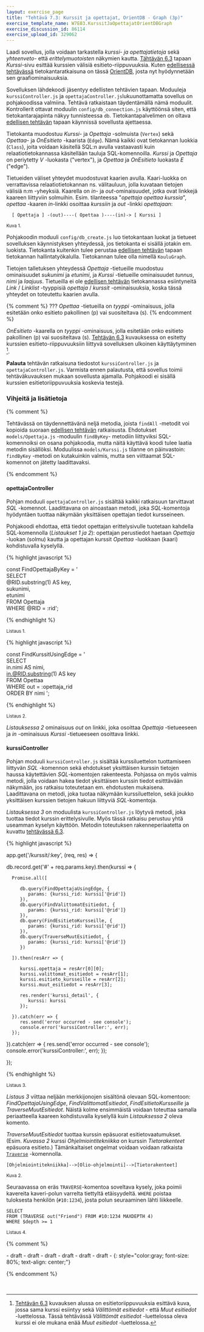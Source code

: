 ```yaml
---
layout: exercise_page
title: "Tehtävä 7.3: Kurssit ja opettajat, OrientDB - Graph (3p)"
exercise_template_name: W7E03.KurssitJaOpettajatOrientDBGraph
exercise_discussion_id: 86114
exercise_upload_id: 329062
---
```


Laadi sovellus, jolla voidaan tarkastella *kurssi- ja opettajatietoja* sekä *yhteenveto-* että *erittelymuotoisten* näkymien kautta. [Tähtävän 6.3](../../osa6/tehtava63) tapaan  *Kurssi*-sivu esittää kurssien välisiä esitieto-riippuvuuksia. Kuten [edellisessä tehtävässä](../tehtava72) tietokantaratkaisuna on tässä [OrientDB][OrientDB], josta nyt hyödynnetään sen graafiominaisuuksia.

[OrientDB]: http://orientdb.com

Sovelluksen lähdekoodi jäsentyy edellisten tehtävien tapaan. Moduuleja `kurssiController.js` ja `opettajaController.js`lukuunottamatta sovellus on pohjakoodissa valmiina. Tehtävä ratkaistaan täydentämällä nämä moduulit. Kontrollerit ottavat moduulin `config/db_connection.js` käyttöönsä siten, että tietokantarajapinta näkyy tunnisteessa `db`. Tietokantapalvelimen on oltava [edellisen tehtävän](../tehtava72/#tietokantapalvelimen-käynnistäminen) tapaan käynnissä sovellusta ajettaessa.

Tietokanta muodostuu *Kurssi*- ja *Opettaja* -solmuista (`Vertex`) sekä *Opettaa*- ja *OnEsitieto* -kaarista (`Edge`). Nämä kaikki ovat tietokannan luokkia (`Class`), joita voidaan käsitellä SQL:n avulla vastaavasti kuin relaatiotietokannassa käsitellään tauluja SQL-komennoilla. *Kurssi* ja *Opettaja* on periytetty *V* -luokasta ("vertex"), ja *Opettaa* ja *OnEsitieto* luokasta *E* ("edge").

Tietueiden väliset yhteydet muodostuvat kaarien avulla. Kaari-luokka on verrattavissa relaatiotietokannan ns. välitauluun, jolla kuvataan tietojen välisiä n:m -yheyksiä. Kaarella on *in*- ja *out*-ominaisuudet, jotka ovat linkkejä kaareen liittyviin solmuihin. Esim. tilanteessa "*opettaja opettaa kurssia*", *opettaa* -kaaren *in*-linkki osoittaa *kurssiin* ja *out* -linkki *opettajaan*:

~~~~
  [ Opettaja ] -(out)----( Opettaa )----(in)-> [ Kurssi ]
~~~~
<small>Kuva 1. </small>


Pohjakoodin moduuli `config/db_create.js` luo tietokantaan luokat ja tietueet sovelluksen käynnistyksen yhteydessä, jos tietokanta ei sisällä jotakin em. luokista. Tietokanta kuitenkin tulee perustaa [edellisen tehtävän](../tehtava72/#tietokannan-perustaminen) tapaan tietokannan hallintatyökalulla. Tietokannan tulee olla nimellä `KouluGraph`. 

Tietojen talletuksen yhteydessä *Opettaja* -tietueille muodostuu ominaisuudet *sukunimi* ja *etunimi*, ja *Kurssi* -tietueille ominaisuudet *tunnus*, *nimi* ja *laajuus*. Tietueilla ei ole [edellisen tehtävän](../tehtava72) tietokannassa esiintyneitä *Link* / *Linklist* -tyyppisiä *opettaja* / *kurssit* -ominaisuuksia, koska tässä yhteydet on toteutettu kaarien avulla. 


{% comment %}
???
*Opettaa* -tietueilla on *tyyppi* -ominaisuus, jolla esitetään onko esitieto pakollinen (p) vai suositeltava (s).
{% endcomment %}


*OnEsitieto* -kaarella on *tyyppi* -ominaisuus, jolla esitetään onko esitieto pakollinen (p) vai suositeltava (s). [Tehtävän 6.3](../../osa6/tehtava63) kuvauksessa on esitetty kurssien esitieto-riippuvuuksiin liittyvä sovelluksen ulkoinen käyttäytyminen [^1].


[^1]: [Tehtävän 6.3](../../osa6/tehtava63) kuvauksen alussa on esitietoriippuvuuksia esittävä kuva, jossa sama kurssi esiintyy sekä *Välittömät esitiedot* - että *Muut esitiedot* -luettelossa. Tässä tehtävässä *Välittömät esitiedot* -luettelossa oleva kurssi ei ole mukana enää *Muut esitiedot* -luettelossa.


**Palauta** tehtävän ratkaisuna tiedostot `kurssiController.js` ja `opettajaController.js`. Varmista ennen palautusta, että sovellus toimii tehtäväkuvauksen mukaan sovellusta ajamalla. Pohjakoodi ei sisällä kurssien esitietoriippuvuuksia koskevia testejä.


### Vihjeitä ja lisätietoja

{% comment %}

Tehtävässä on täydennettävänä neljä metodia, joista `findAll` -metodit voi kopioida suoraan [edellisen tehtävän](../tehtava71) ratkaisusta. Ehdotukset `models/Opettaja.js` -moduulin `findByKey`- metodiin liittyviksi SQL-komennoiksi on osana pohjakoodia, mutta näitä käyttävä koodi tulee laatia metodin sisällöksi. Moduulissa `models/Kurssi.js` tilanne on päinvastoin: `findByKey` -metodi on kutakuinkin valmis, mutta sen viittaamat SQL-komennot on jätetty laadittavaksi.

{% endcomment %}

#### opettajaController

Pohjan moduuli `opettajaController.js` sisältää kaikki ratkaisuun tarvittavat *SQL* -komennot. Laadittavana on ainoastaan metodi, joka *SQL*-komentoja hyödyntäen tuottaa näkymään yksittäisen opettajan tiedot kursseineen.

Pohjakoodi ehdottaa, että tiedot opettajan erittelysivulle tuotetaan kahdella SQL-komennolla (*Listaukset 1 ja 2*): opettajan perustiedot haetaan *Opettaja* -luokan (solmu) kautta ja opettajan kurssit *Opettaa* -luokkaan (kaari) kohdistuvalla kyselyllä.


{% highlight javascript %}

const FindOpettajaByKey = '\
SELECT \
   @RID.substring(1) AS key, \
   sukunimi, \
   etunimi \
FROM Opettaja \
WHERE @RID = :rid';

{% endhighlight %}

<small>Listaus 1. </small>


{% highlight javascript %}

const FindKurssitUsingEdge = '\
SELECT \
  in.nimi AS nimi,    \
  in.@RID.substring(1) AS key \
FROM Opettaa \
WHERE out = :opettaja_rid \
ORDER BY nimi ';

{% endhighlight %}

<small>Listaus 2. </small>

*Listauksessa 2* ominaisuus *out* on linkki, joka osoittaa *Opettaja* -tietueeseen ja *in* -ominaisuus *Kurssi* -tietueeseen osoittava linkki. 


#### kurssiController

Pohjan moduuli `kurssiController.js` sisältää kurssiluettelon tuottamiseen liittyvän *SQL* -komennon sekä ehdotukset yksittäisen kurssin tietojen haussa käytettävien *SQL*-komentojen rakenteesta. Pohjassa on myös valmis metodi, jolla voidaan hakea tiedot yksittäisen kurssin tiedot esitttävään näkymään, jos ratkaisu toteutetaan em. ehdotusten mukaisena. Laadittavana on metodi, joka tuotaa näkymään kurssiluettelon, sekä joukko yksittäisen kurssien tietojen hakuun liittyviä *SQL*-komentoja.


*Listauksessa 3* on moduulista `kurssiController.js` löytyvä metodi, joka tuottaa tiedot kurssin erittelysivulle. Myös tässä ratkaisu perustuu yhtä useamman kyselyn käyttöön. Metodin toteutuksen rakenneperiaatetta on kuvattu [tehtävässä 6.3](../../osa6/tehtava63/#tehtävän-toteutuksesta). 


{% highlight javascript %}

app.get('/kurssit/:key', (req, res) => {

   db.record.get('#' + req.params.key).then(kurssi => {

      Promise.all([

         db.query(FindOpettajaUsingEdge, {
            params: {kurssi_rid: kurssi['@rid']}
         }),
         db.query(FindValittomatEsitiedot, {
            params: {kurssi_rid: kurssi['@rid']}
         }),
         db.query(FindEsitietoKursseille, {
            params: {kurssi_rid: kurssi['@rid']}
         }),
         db.query(TraverseMuutEsitiedot, {
            params: {kurssi_rid: kurssi['@rid']}
         })

      ]).then(resArr => {

         kurssi.opettaja = resArr[0][0];
         kurssi.valittomat_esitiedot = resArr[1];
         kurssi.esitieto_kursseille = resArr[2];
         kurssi.muut_esitiedot = resArr[3];

         res.render('kurssi_detail', {
            kurssi: kurssi
         });

      }).catch(err => {
         res.send('error occurred - see console');
         console.error('kurssiController:', err);
      });
   }).catch(err => {
      res.send('error occurred - see console');
      console.error('kurssiController:', err);
   });

});



{% endhighlight %}

<small>Listaus 3. </small>


*Listaus 3* viittaa neljään merkkijonojen sisältönä olevaan SQL-komentoon: *FindOpettajaUsingEdge*, *FindValittomatEsitiedot*, *FindEsitietoKursseille* ja *TraverseMuutEsitiedot*. Näistä kolme ensimmäistä voidaan toteuttaa samalla periaatteella kaareen kohdistuvalla kyselyllä kuin *Listauksessa 2* oleva komento. 

*TraverseMuutEsitiedot* tuottaa kurssin epäsuorat esitietovaatumukset. (Esim. *Kuvassa 2* kurssi *Ohjelmiointitekniikka* on kurssin *Tietorakenteet* epäsuora esitieto.) Tämänkaltaiset ongelmat voidaan voidaan ratkaista [`Traverse`][Traverse] -komennolla.

[Traverse]: http://orientdb.com/docs/last/SQL-Traverse.html

~~~~
[Ohjelmiointitekniikka]-->[Olio-ohjelmointi]-->[Tietorakenteet]
~~~~
 
<small>Kuva 2. </small>


Seuraavassa on eräs `TRAVERSE`-komentoa soveltava kysely, joka poimii kavereita kaveri-polun varrelta tiettyltä etäisyydeltä. `WHERE` poistaa tuloksesta henkilön (`#10:1234`), josta polun seuraaminen lähti liikkeelle.

~~~
SELECT 
FROM (TRAVERSE out("Friend") FROM #10:1234 MAXDEPTH 4) 
WHERE $depth >= 1
~~~

<small>Listaus 4. </small>



{% comment %}

\- draft - draft - draft - draft - draft - draft - 
{: style="color:gray; font-size: 80%; text-align: center;"}

{% endcomment %}


<br/>





